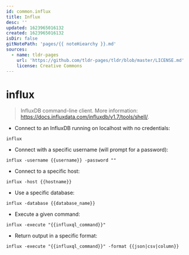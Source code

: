 ```yaml
---
id: common.influx
title: Influx
desc: ''
updated: 1623965016132
created: 1623965016132
isDir: false
gitNotePath: 'pages/{{ noteHiearchy }}.md'
sources:
  - name: tldr-pages
    url: 'https://github.com/tldr-pages/tldr/blob/master/LICENSE.md'
    license: Creative Commons
---
```

# influx

> InfluxDB command-line client.
> More information: <https://docs.influxdata.com/influxdb/v1.7/tools/shell/>.

- Connect to an InfluxDB running on localhost with no credentials:

`influx`

- Connect with a specific username (will prompt for a password):

`influx -username {{username}} -password ""`

- Connect to a specific host:

`influx -host {{hostname}}`

- Use a specific database:

`influx -database {{database_name}}`

- Execute a given command:

`influx -execute "{{influxql_command}}"`

- Return output in a specific format:

`influx -execute "{{influxql_command}}" -format {{json|csv|column}}`

